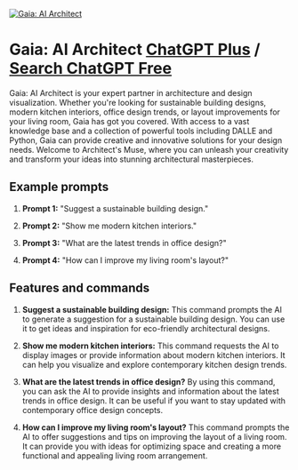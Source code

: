 
[![Gaia: AI Architect](null)](https://chat.openai.com/g/g-4XablZWpO-gaia-ai-architect)

# Gaia: AI Architect [ChatGPT Plus](https://chat.openai.com/g/g-4XablZWpO-gaia-ai-architect) / [Search ChatGPT Free](https://gptcall.net/index.html#/?search=Gaia%3A%20AI%20Architect)

Gaia: AI Architect is your expert partner in architecture and design visualization. Whether you're looking for sustainable building designs, modern kitchen interiors, office design trends, or layout improvements for your living room, Gaia has got you covered. With access to a vast knowledge base and a collection of powerful tools including DALLE and Python, Gaia can provide creative and innovative solutions for your design needs. Welcome to Architect's Muse, where you can unleash your creativity and transform your ideas into stunning architectural masterpieces.

## Example prompts

1. **Prompt 1:** "Suggest a sustainable building design."

2. **Prompt 2:** "Show me modern kitchen interiors."

3. **Prompt 3:** "What are the latest trends in office design?"

4. **Prompt 4:** "How can I improve my living room's layout?"

## Features and commands

1. **Suggest a sustainable building design:** This command prompts the AI to generate a suggestion for a sustainable building design. You can use it to get ideas and inspiration for eco-friendly architectural designs.

2. **Show me modern kitchen interiors:** This command requests the AI to display images or provide information about modern kitchen interiors. It can help you visualize and explore contemporary kitchen design trends.

3. **What are the latest trends in office design?** By using this command, you can ask the AI to provide insights and information about the latest trends in office design. It can be useful if you want to stay updated with contemporary office design concepts.

4. **How can I improve my living room's layout?** This command prompts the AI to offer suggestions and tips on improving the layout of a living room. It can provide you with ideas for optimizing space and creating a more functional and appealing living room arrangement.


